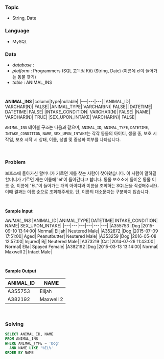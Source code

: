 ### Topic
- String, Date
  
### Language
- MySQL

### Data
- *database* : 
- *platform* : Programmers (SQL 고득점 Kit) (String, Date) (이름에 el이 들어가는 동물 찾기)
- *table* : ANIMAL_INS

<br>

**ANIMAL_INS**
|column|type|nullable|
|---|---|---|
|ANIMAL_ID|	VARCHAR(N)|	FALSE|
|ANIMAL_TYPE|	VARCHAR(N)|	FALSE|
|DATETIME|	DATETIME|	FALSE|
|INTAKE_CONDITION|	VARCHAR(N)|	FALSE|
|NAME|	VARCHAR(N)|	TRUE|
|SEX_UPON_INTAKE|	VARCHAR(N)|	FALSE|

`ANIMAL_INS` 테이블 구조는 다음과 같으며, `ANIMAL_ID`, `ANIMAL_TYPE`, `DATETIME`, `INTAKE_CONDITION`, `NAME`, `SEX_UPON_INTAKE`는 각각 동물의 아이디, 생물 종, 보호 시작일, 보호 시작 시 상태, 이름, 성별 및 중성화 여부를 나타냅니다.

<br>

### Problem
보호소에 돌아가신 할머니가 기르던 개를 찾는 사람이 찾아왔습니다. 이 사람이 말하길 할머니가 기르던 개는 이름에 'el'이 들어간다고 합니다. 동물 보호소에 들어온 동물 이름 중, 이름에 "EL"이 들어가는 개의 아이디와 이름을 조회하는 SQL문을 작성해주세요. 이때 결과는 이름 순으로 조회해주세요. 단, 이름의 대소문자는 구분하지 않습니다.



<br>

**Sample Input**

*ANIMAL_INS*
|ANIMAL_ID|	ANIMAL_TYPE|	DATETIME|	INTAKE_CONDITION|	NAME|	SEX_UPON_INTAKE|
|---|---|---|---|---|---|
|A355753	|Dog	|2015-09-10 13:14:00|	Normal|	Elijah|	Neutered Male|
|A352872	|Dog	|2015-07-09 17:51:00|	Aged|	Peanutbutter|	Neutered Male|
|A353259	|Dog	|2016-05-08 12:57:00|	Injured|	Bj|	Neutered Male|
|A373219	|Cat	|2014-07-29 11:43:00|	Normal|	Ella|	Spayed Female|
|A382192	|Dog	|2015-03-13 13:14:00|	Normal|	Maxwell 2|	Intact Male|
  
<br>

**Sample Output**

|ANIMAL_ID|	NAME|
|---|---|
|A355753|	Elijah|
|A382192|	Maxwell 2|

<br>

### Solving

```sql
SELECT ANIMAL_ID, NAME
FROM ANIMAL_INS
WHERE ANIMAL_TYPE = 'Dog'
  AND NAME LIKE '%EL%'
ORDER BY NAME
```
